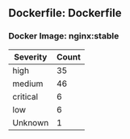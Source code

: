 ## Dockerfile: Dockerfile

### Docker Image: nginx:stable
| Severity | Count |
|----------|-------|
| high | 35 |
| medium | 46 |
| critical | 6 |
| low | 6 |
| Unknown | 1 |